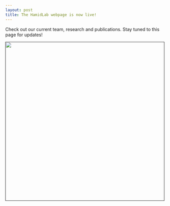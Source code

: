 ```yaml
---
layout: post
title: The HamidLab webpage is now live!
---
```


Check out our current team, research and publications. Stay tuned to this page for updates!

[<img src="{{ site.baseurl }}/images/lablanding.png" style="width:500px;height:500px;text-align:center">]()